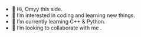 - 👋 Hi, Omyy this side.
- 👀 I’m interested in coding and learning new things. 
- 🌱 I’m currently learning C++ & Python.
- 💞️ I’m looking to collaborate with me .


